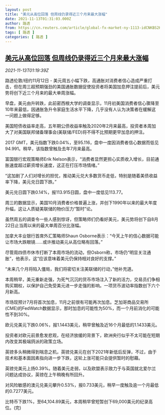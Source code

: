 ```yaml
---
layout: post
title: "美元从高位回落 但周线仍录得近三个月来最大涨幅"
date: 2021-11-13T01:31:03.000Z
author: 路透
from: https://cn.reuters.com/article/global-fx-market-ny-1113-idCNKBS2HY018
tags: [ 路透 ]
categories: [ 路透 ]
---
```

<!--1636767063000-->
[美元从高位回落 但周线仍录得近三个月来最大涨幅](https://cn.reuters.com/article/global-fx-market-ny-1113-idCNKBS2HY018)
------

<div>
<div><i>2021-11-13T01:19:39Z</i></div><p>路透伦敦/纽约11月12日 - 美元周五小幅下跌，高通胀对消费者信心造成严重打击，但在周三超预期强劲的美国通胀数据促使投资者将美国加息押注提前后，美元势将创下近三个月来的最大单周涨幅。</p><p>早盘，美元由升转跌，此前密西根大学的调查显示，11月初美国消费者信心骤降至10年来最低，因通胀急升令家庭生活水平下降，几乎没有人认为决策者在缓解这一问题上做得足够。</p><p>美国短债收益率走高，五年期公债收益率触及2020年2月来最高，投资者本周加大了对美国联邦储备理事会(美联储/FED)将不得不比预期更早加息的押注。</p><p>2017 GMT，美元指数下跌0.04%，至95.116，盘中一度因消费者信心数据而低见94.991。稍早，该指数曾触及去年7月来最高。</p><p>富国银行宏观策略师Erik Nelson表示，“消费者显然更担心实质收入增长，目前通胀速度超过薪资增长速度，这正在打压市场情绪。”</p><p>“这加剧了人们对增长的担忧，推动美元兑大多数货币走低，特别是随着美债收益率下降，美元兑日圆下跌。”</p><p>美元兑日圆下跌0.14%，报113.915日圆，盘中一度低见113.77。</p><p>周三的数据显示，美国10月消费者价格普遍上涨，并创下1990年以来的最大年度升幅，这让人质疑美联储的物价压力“暂时”论。</p><p>虽然周五的调查令一些人感到惊讶，但策略师们仍看好美元，美元势将创下自8月22日止当周以来的最大单周百分比涨幅。</p><p>加拿大丰业银行首席外汇策略师Shaun Osborne表示：“今天上午的信心数据可能让市场大跌眼镜……或许推动美元从高位略有回落。”</p><p>尽管周四债市休市打断了本周市场的流动，但Osborn称，市场仍“明显关注通胀”，他表示，这“应该意味着美元仍保持相对良好的支撑。”</p><p>“未来几个月将陷入僵局，我们将密切关注美联储的行动，”他补充道。</p><p>本周稍早，美元重新走强，为死气沉沉的货币市场注入了新的活力，交易员们争相购买期权，以保护自己免受美元进一步走强的影响。一项货币波动率指数创下六个月新高。</p><p>市场现预计7月将首次加息，11月之前很有可能再次加息。芝加哥商品交易所(CME)的FedWatch数据显示，那时加息的可能性为50%，而一个月前消化的可能性不到30%。</p><p>欧元兑美元下跌0.06%，报1.1443美元，稍早曾触及近16个月最低的1.1433美元。</p><p>投资者对欧元前景愈发悲观，在经济放缓的背景下，欧洲央行似乎不太可能在短期内改变其极端鸽派的政策立场。</p><p>英镑多头稍微得到喘息之机，英镑兑美元在创下2021年新低后反弹，不过，由于技术和基本面因素指向进一步下跌，这轮上涨可能只会提供暂时的慰藉。</p><p>英镑兑美元上扬0.39%。随着美元走弱，以及欧盟表示致力于与英国就北爱尔兰问题达成协议，英镑在上午稍晚有所回升。</p><p>对风险敏感的澳元兑美元攀升0.53%，报0.733美元，稍早一度触及逾一个月最低的0.7277美元。</p><p>比特币下跌1%，至64,104.89美元，本周稍早曾短暂创下69,000美元的纪录高位。(完)</p>
</div>

